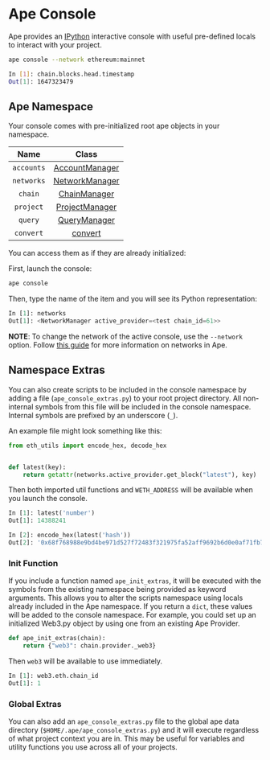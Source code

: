 # Ape Console

Ape provides an [IPython](https://ipython.readthedocs.io/) interactive console with useful pre-defined locals to interact with your project.

```bash
ape console --network ethereum:mainnet

In [1]: chain.blocks.head.timestamp
Out[1]: 1647323479
```

## Ape Namespace

Your console comes with pre-initialized root ape objects in your namespace.

| Name       | Class                                                                                                      |
|:----------:|:----------------------------------------------------------------------------------------------------------:|
| `accounts` | [AccountManager](../methoddocs/managers.html?highlight=accounts#module-ape.managers.accounts)              | 
| `networks` | [NetworkManager](../methoddocs/managers.html?highlight=networks#module-ape.managers.networks)              | 
| `chain`    | [ChainManager](../methoddocs/managers.html?highlight=chain#module-ape.managers.chain)                      | 
| `project`  | [ProjectManager](../methoddocs/managers.html?highlight=project#module-ape.managers.project.manager)        | 
| `query`    | [QueryManager](../methoddocs/managers.html?highlight=query#module-ape.managers.query)                      |
| `convert`  | [convert](../methoddocs/managers.html?highlight=query#ape.managers.converters.AddressAPIConverter.convert) |

You can access them as if they are already initialized:

First, launch the console:

```bash
ape console
```

Then, type the name of the item and you will see its Python representation:

```python
In [1]: networks
Out[1]: <NetworkManager active_provider=<test chain_id=61>>
```

**NOTE**: To change the network of the active console, use the `--network` option.
Follow [this guide]("./networks.html") for more information on networks in Ape.

## Namespace Extras

You can also create scripts to be included in the console namespace by adding a file (`ape_console_extras.py`) to your root project directory.  All non-internal symbols from this file will be included in the console namespace.  Internal symbols are prefixed by an underscore (`_`).

An example file might look something like this:

```python
from eth_utils import encode_hex, decode_hex


def latest(key):
    return getattr(networks.active_provider.get_block("latest"), key)
```

Then both imported util functions and `WETH_ADDRESS` will be available when you launch the console.

```python
In [1]: latest('number')
Out[1]: 14388241

In [2]: encode_hex(latest('hash'))
Out[2]: '0x68f768988e9bd4be971d527f72483f321975fa52aff9692b6d0e0af71fb77aaf'
```

### Init Function

If you include a function named `ape_init_extras`, it will be executed with the symbols from the existing namespace being provided as keyword arguments.  This allows you to alter the scripts namespace using locals already included in the Ape namespace.  If you return a `dict`, these values will be added to the console namespace.  For example, you could set up an initialized Web3.py object by using one from an existing Ape Provider.

```python
def ape_init_extras(chain):
    return {"web3": chain.provider._web3}
```

Then `web3` will be available to use immediately.

```python
In [1]: web3.eth.chain_id
Out[1]: 1
```

### Global Extras

You can also add an `ape_console_extras.py` file to the global ape data directory (`$HOME/.ape/ape_console_extras.py`) and it will execute regardless of what project context you are in.  This may be useful for variables and utility functions you use across all of your projects.
